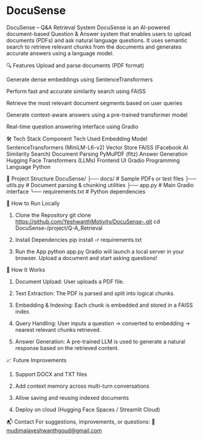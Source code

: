 # DocuSense
DocuSense – Q&A Retrieval System
DocuSense is an AI-powered document-based Question & Answer system that enables users to upload documents (PDFs) and ask natural language questions. It uses semantic search to retrieve relevant chunks from the documents and generates accurate answers using a language model.

🔍 Features
Upload and parse documents (PDF format)

Generate dense embeddings using SentenceTransformers

Perform fast and accurate similarity search using FAISS

Retrieve the most relevant document segments based on user queries

Generate context-aware answers using a pre-trained transformer model

Real-time question answering interface using Gradio

🛠 Tech Stack
Component	Tech Used
Embedding Model	SentenceTransformers (MiniLM-L6-v2)
Vector Store	FAISS (Facebook AI Similarity Search)
Document Parsing	PyMuPDF (fitz)
Answer Generation	Hugging Face Transformers (LLMs)
Frontend UI	Gradio
Programming Language	Python

📂 Project Structure
DocuSense/
├── docs/                   # Sample PDFs or test files
├── utils.py                # Document parsing & chunking utilities
├── app.py                  # Main Gradio interface
└── requirements.txt        # Python dependencies

🚀 How to Run Locally
1. Clone the Repository
git clone https://github.com/YeshwanthMotivity/DocuSense-.git
cd DocuSense-/project/Q-A_Retrieval

2. Install Dependencies
pip install -r requirements.txt

3. Run the App
python app.py
Gradio will launch a local server in your browser. Upload a document and start asking questions!

🧠 How It Works
1. Document Upload: User uploads a PDF file.

2. Text Extraction: The PDF is parsed and split into logical chunks.

3. Embedding & Indexing: Each chunk is embedded and stored in a FAISS index.

4. Query Handling: User inputs a question → converted to embedding → nearest relevant chunks retrieved.

5. Answer Generation: A pre-trained LLM is used to generate a natural response based on the retrieved content.

📈 Future Improvements
1. Support DOCX and TXT files

2. Add context memory across multi-turn conversations

3. Allow saving and reusing indexed documents

4. Deploy on cloud (Hugging Face Spaces / Streamlit Cloud)

📬 Contact
For suggestions, improvements, or questions:
📧 mudimalayeshwanthgoud@gmail.com
